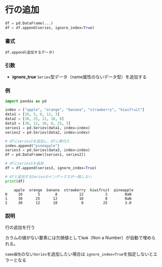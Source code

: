 # 行の追加

```python
df = pd.DataFrame(...)
df = df.append(series, ignore_index=True)
```

### 書式

	df.append(追加するデータ)

### 引数

- <b>ignore_true</b>
`Series`型データ（name属性のないデータ型）を追加する

### 例

```python
import pandas as pd

index = ["apple", "orange", "banana", "strawberry", "kiwifruit"]
data1 = [10, 5, 8, 12, 3]
data2 = [30, 25, 12, 10, 8]
data3 = [30, 12, 10, 8, 25, 3]
series1 = pd.Series(data1, index=index)
series2 = pd.Series(data2, index=index)

# dfにseries3を追加し、dfに再代入
index.append("pineapple")
series3 = pd.Series(data3, index=index)
df = pd.DataFrame([series1, series2])

# dfにseries3を追加
df = df.append(series3, ignore_index=True)

# dfと追加するSeriesのインデックスが一致しない
print(df)
```
```
	apple  orange  banana  strawberry  kiwifruit  pineapple
0     10       5       8          12          3        NaN
1     30      25      12          10          8        NaN
2     30      12      10           8         25        3.0
```

### 説明

行の追加を行う

カラムの値がない要素には欠損値として`NaN`（Non a Number）が自動で埋められる。

`name属性`のない`Series`を追加したい場合は
`ignore_index=True`を指定しないとエラーとなる
